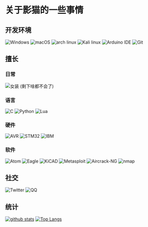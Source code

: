 # 关于影猫的一些事情

## 开发环境

![Windows](https://img.shields.io/badge/-Windows-0078D6?style=flat-square&logo=Windows&logoColor=white)
![macOS](https://img.shields.io/badge/-macOS-lightgray?style=flat-square&logo=apple&logoColor=white)
![arch linux](https://img.shields.io/badge/arch%20linux-blue?style=flat-square&logo=archlinux&logoColor=white)
![Kali linux](https://img.shields.io/badge/Kali%20linux-blue?style=flat-square&logo=kalilinux&logoColor=white)
![Arduino IDE](https://img.shields.io/badge/Arduino-green?style=flat-square&logo=arduino&logoColor=white)
![Git](https://img.shields.io/badge/-Git-F05032?style=flat-square&logo=git&logoColor=white)

## 擅长

### 日常

![女装](https://img.shields.io/badge/%E5%A5%B3%E8%A3%85-(%E8%BF%AB%E7%9C%9F)-orange?style=flat-square)
(剩下啥都不会了)

### 语言

![C](https://img.shields.io/badge/C-orange?style=flat-square&logo=c&logoColor=white)
![Python](https://img.shields.io/badge/Python-blue?style=flat-square&logo=Python&logoColor=white)
![Lua](https://img.shields.io/badge/Lua-green?style=flat-square&logo=Lua&logoColor=white)

### 硬件

![AVR](https://img.shields.io/badge/Atmel-AVR-blue?style=flat-square)
![STM32](https://img.shields.io/badge/microelectronics-STM32-brightgreen?style=flat-square&logo=stmicroelectronics&logoColor=white)
![IBM](https://img.shields.io/badge/International%20Business%20Machine-blue?style=flat-square&logo=ibm&logoColor=white)

### 软件

![Atom](https://img.shields.io/badge/Atom-brightgreen?style=flat-square&logo=atom&logoColor=white)
![Eagle](https://img.shields.io/badge/Eagle-yellow?style=flat-square&logo=eagle&logoColor=white)
![KiCAD](https://img.shields.io/badge/KiCAD-red?style=flat-square&logo=kicad&logoColor=white)
![Metasploit](https://img.shields.io/badge/Metasploit-blue?style=flat-square)
![Aircrack-NG](https://img.shields.io/badge/Aircrack-NG-blue?style=flat-square)
![nmap](https://img.shields.io/badge/NMAP-blue?style=flat-square)

## 社交

![Twitter](https://img.shields.io/badge/__NekoKage-blue?style=flat-square&logo=twitter&logoColor=white)
![QQ](https://img.shields.io/badge/QQ:%20739622490-pink?style=flat-square)

## 统计

[![github stats](https://github-readme-stats.vercel.app/api?username=neko-kage&hide=contribs&show_icons=true&count_private=true)](https://github.com/anuraghazra/github-readme-stats)
[![Top Langs](https://github-readme-stats.vercel.app/api/top-langs/?username=neko-kage&layout=compact&langs_count=10)](https://github.com/anuraghazra/github-readme-stats)

